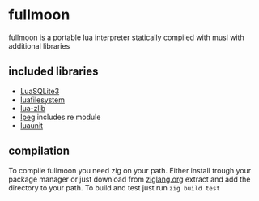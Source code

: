 # fullmoon

fullmoon is a portable lua interpreter statically compiled with musl with additional libraries

## included libraries
* [LuaSQLite3](http://lua.sqlite.org/)
* [luafilesystem](https://github.com/lunarmodules/luafilesystem)
* [lua-zlib](https://github.com/brimworks/lua-zlib)
* [lpeg](https://www.inf.puc-rio.br/~roberto/lpeg/) includes re module
* [luaunit](https://github.com/bluebird75/luaunit)

## compilation
To compile fullmoon you need zig on your path.
Either install trough your package manager or just download from [ziglang.org](https://ziglang.org/download/) extract and add the directory to your path.
To build and test just run `zig build test`
